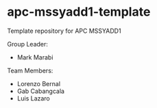 # apc-mssyadd1-template
Template repository for APC MSSYADD1

Group Leader:
- Mark Marabi

Team Members:
- Lorenzo Bernal
- Gab Cabangcala
- Luis Lazaro
